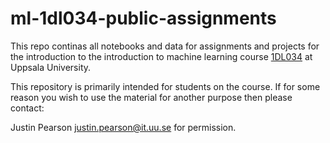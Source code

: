 # ml-1dl034-public-assignments

This repo continas all notebooks and data for assignments and projects
for the introduction to the introduction to machine learning course
[1DL034](https://intro-ml-1dl034-uu-se.github.io/) at Uppsala University.

This repository is primarily intended for students on the course.
If for some reason you wish to use the material for another purpose
then please contact:

Justin Pearson justin.pearson@it.uu.se  for permission.




